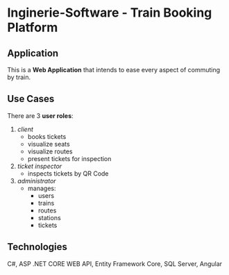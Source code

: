 # Inginerie-Software - Train Booking Platform

## Application
This is a **Web Application** that intends to ease every aspect of commuting by train.

## Use Cases
There are 3 **user roles**:
1. *client*
   - books tickets
   - visualize seats
   - visualize routes
   - present tickets for inspection
2. *ticket inspector* 
   - inspects tickets by QR Code
4. *administrator* 
   - manages:
     - users
     - trains
     - routes
     - stations
     - tickets

## Technologies
C#, ASP .NET CORE WEB API, Entity Framework Core, SQL Server, Angular
